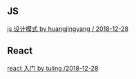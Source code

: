 ## JS

[js 设计模式 by huangjingyang / 2018-12-28](https://github.com/FuntSui-FE/blog/issues/4)

## React

[react 入门 by tuling /2018-12-28](https://github.com/FuntSui-FE/blog/issues/3)

